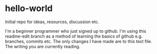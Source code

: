 # hello-world
Initial repo for ideas, resources, discussion etc.

I'm a beginner programmer who just signed up to github. I'm using this readme-edit branch as a method of learning the basics of github e.g. branches, commits etc.
The only changes I have made are to this text file. The writing you are currently reading.
